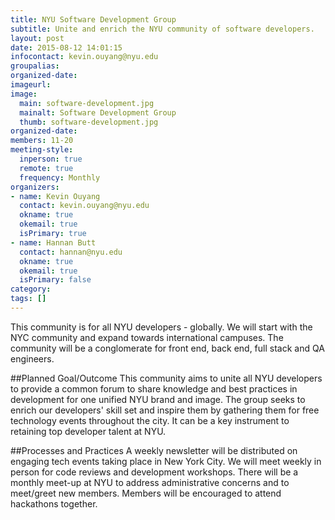 ```yaml
---
title: NYU Software Development Group 
subtitle: Unite and enrich the NYU community of software developers. 
layout: post
date: 2015-08-12 14:01:15
infocontact: kevin.ouyang@nyu.edu
groupalias: 
organized-date: 
imageurl: 
image:
  main: software-development.jpg
  mainalt: Software Development Group
  thumb: software-development.jpg
organized-date: 
members: 11-20
meeting-style:
  inperson: true
  remote: true
  frequency: Monthly
organizers:
- name: Kevin Ouyang
  contact: kevin.ouyang@nyu.edu
  okname: true
  okemail: true
  isPrimary: true
- name: Hannan Butt
  contact: hannan@nyu.edu
  okname: true
  okemail: true
  isPrimary: false
category: 
tags: []
---
```


This community is for all NYU developers - globally. We will start with the NYC community and expand towards international campuses. The community will be a conglomerate for front end, back end, full stack and QA engineers. 

##Planned Goal/Outcome
This community aims to unite all NYU developers to provide a common forum to share knowledge and best practices in development for one unified NYU brand and image. The group seeks to enrich our developers' skill set and inspire them by gathering them for free technology events throughout the city. It can be a key instrument to retaining top developer talent at NYU. 

##Processes and Practices
A weekly newsletter will be distributed on engaging tech events taking place in New York City. We will meet weekly in person for code reviews and development workshops. There will be a monthly meet-up at NYU to address administrative concerns and to meet/greet new members. Members will be encouraged to attend hackathons together.
